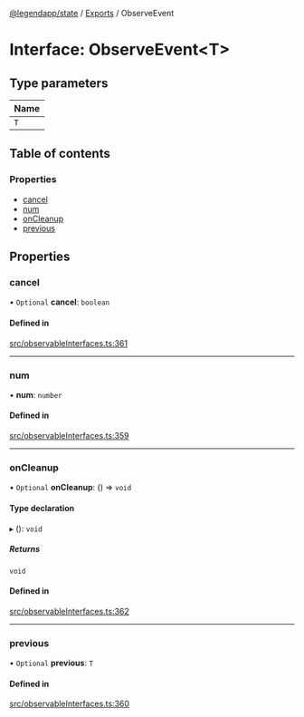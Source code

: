 [@legendapp/state](../README.md) / [Exports](../modules.md) / ObserveEvent

# Interface: ObserveEvent<T\>

## Type parameters

| Name |
| :------ |
| `T` |

## Table of contents

### Properties

- [cancel](ObserveEvent.md#cancel)
- [num](ObserveEvent.md#num)
- [onCleanup](ObserveEvent.md#oncleanup)
- [previous](ObserveEvent.md#previous)

## Properties

### cancel

• `Optional` **cancel**: `boolean`

#### Defined in

[src/observableInterfaces.ts:361](https://github.com/LegendApp/legend-state/blob/c6d45b4/src/observableInterfaces.ts#L361)

___

### num

• **num**: `number`

#### Defined in

[src/observableInterfaces.ts:359](https://github.com/LegendApp/legend-state/blob/c6d45b4/src/observableInterfaces.ts#L359)

___

### onCleanup

• `Optional` **onCleanup**: () => `void`

#### Type declaration

▸ (): `void`

##### Returns

`void`

#### Defined in

[src/observableInterfaces.ts:362](https://github.com/LegendApp/legend-state/blob/c6d45b4/src/observableInterfaces.ts#L362)

___

### previous

• `Optional` **previous**: `T`

#### Defined in

[src/observableInterfaces.ts:360](https://github.com/LegendApp/legend-state/blob/c6d45b4/src/observableInterfaces.ts#L360)
